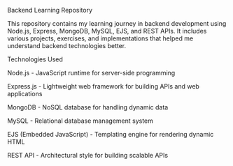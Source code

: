 Backend Learning Repository

This repository contains my learning journey in backend development using Node.js, Express, MongoDB, MySQL, EJS, and REST APIs. It includes various projects, exercises, and implementations that helped me understand backend technologies better.

Technologies Used

Node.js - JavaScript runtime for server-side programming

Express.js - Lightweight web framework for building APIs and web applications

MongoDB - NoSQL database for handling dynamic data

MySQL - Relational database management system

EJS (Embedded JavaScript) - Templating engine for rendering dynamic HTML

REST API - Architectural style for building scalable APIs
